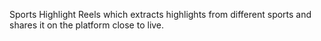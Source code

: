 Sports Highlight Reels which extracts highlights from different sports and shares it on the platform close to live.
